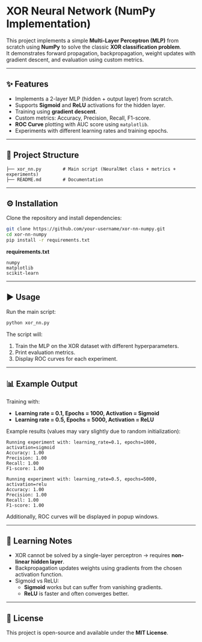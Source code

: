 # XOR Neural Network (NumPy Implementation)

This project implements a simple **Multi-Layer Perceptron (MLP)** from scratch using **NumPy** to solve the classic **XOR classification problem**.  
It demonstrates forward propagation, backpropagation, weight updates with gradient descent, and evaluation using custom metrics.

---

## ✨ Features
- Implements a 2-layer MLP (hidden + output layer) from scratch.  
- Supports **Sigmoid** and **ReLU** activations for the hidden layer.  
- Training using **gradient descent**.  
- Custom metrics: Accuracy, Precision, Recall, F1-score.  
- **ROC Curve** plotting with AUC score using `matplotlib`.  
- Experiments with different learning rates and training epochs.  

---

## 📂 Project Structure
```
├── xor_nn.py        # Main script (NeuralNet class + metrics + experiments)
├── README.md        # Documentation
```

---

## ⚙️ Installation
Clone the repository and install dependencies:

```bash
git clone https://github.com/your-username/xor-nn-numpy.git
cd xor-nn-numpy
pip install -r requirements.txt
```

**requirements.txt**
```
numpy
matplotlib
scikit-learn
```

---

## ▶️ Usage
Run the main script:

```bash
python xor_nn.py
```

The script will:
1. Train the MLP on the XOR dataset with different hyperparameters.
2. Print evaluation metrics.
3. Display ROC curves for each experiment.

---

## 📊 Example Output
Training with:
- **Learning rate = 0.1, Epochs = 1000, Activation = Sigmoid**
- **Learning rate = 0.5, Epochs = 5000, Activation = ReLU**

Example results (values may vary slightly due to random initialization):

```
Running experiment with: learning_rate=0.1, epochs=1000, activation=sigmoid
Accuracy: 1.00
Precision: 1.00
Recall: 1.00
F1-score: 1.00

Running experiment with: learning_rate=0.5, epochs=5000, activation=relu
Accuracy: 1.00
Precision: 1.00
Recall: 1.00
F1-score: 1.00
```

Additionally, ROC curves will be displayed in popup windows.  

---

## 📘 Learning Notes
- XOR cannot be solved by a single-layer perceptron → requires **non-linear hidden layer**.  
- Backpropagation updates weights using gradients from the chosen activation function.  
- Sigmoid vs ReLU:
  - **Sigmoid** works but can suffer from vanishing gradients.
  - **ReLU** is faster and often converges better.

---

## 📜 License
This project is open-source and available under the **MIT License**.
